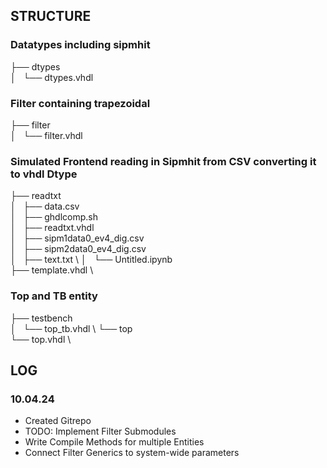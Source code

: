 ## STRUCTURE

### Datatypes including sipmhit
├── dtypes \
│   └── dtypes.vhdl

### Filter containing trapezoidal
├── filter \
│   └── filter.vhdl

### Simulated Frontend reading in Sipmhit from CSV converting it to vhdl Dtype
├── readtxt \
│   ├── data.csv \
│   ├── ghdlcomp.sh \
│   ├── readtxt.vhdl \
│   ├── sipm1data0_ev4_dig.csv \
│   ├── sipm2data0_ev4_dig.csv \
│   ├── text.txt \ 
│   └── Untitled.ipynb \
├── template.vhdl \

### Top and TB entity
├── testbench \
│   └── top_tb.vhdl \ 
└── top \
    └── top.vhdl \


## LOG

### 10.04.24
- Created Gitrepo
- TODO: Implement Filter Submodules
- Write Compile Methods for multiple Entities
- Connect Filter Generics to system-wide parameters
